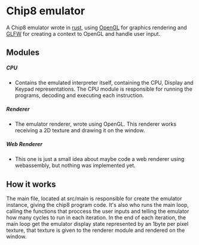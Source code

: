 # Chip8 emulator

A Chip8 emulator wrote in [rust](https://www.rust-lang.org/), using [OpenGL](https://www.opengl.org/) for graphics rendering and [GLFW](https://www.glfw.org/) for creating a context to OpenGL and handle user input.

## Modules
##### CPU
* Contains the emulated interpreter itself, containing the CPU, Display and Keypad representations. The CPU module is responsible for running the programs, decoding and executing each instruction.

##### Renderer
* The emulator renderer, wrote using OpenGL. This renderer works receiving a 2D texture and drawing it on the window.

##### Web Renderer
* This one is just a small idea about maybe code a web renderer using webassembly, but nothing was implemented yet.

## How it works
The main file, located at src/main is responsible for create the emulator instance, giving the chip8 program code. It's also who runs the main loop, calling the functions that proccess the user inputs and telling the emulator how many cycles to run in each iteration. In the end of each iteration, the main loop get the emulator display state represented by an 1byte per pixel texture, that texture is given to the renderer module and rendered on the window.
